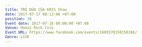 ```yaml
---
title: TRÒ ĐÙA CỦA KRIS Show
date: 2017-07-17 08:13:00 +07:00
position: 16
Event date: 2017-07-18 00:00:00 +07:00
Venue: Hanoi Rock City
Event URL: https://www.facebook.com/events/1685570158150166/
Genre: LIVE
---
```


